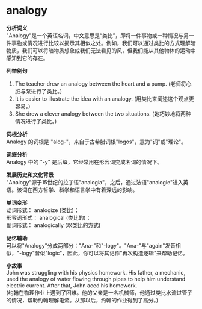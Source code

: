 # analogy

**分析词义**  
"Analogy"是一个英语名词，中文意思是“类比”，即将一件事物或一种情况与另一件事物或情况进行比较以揭示其相似之处。例如，我们可以通过类比的方式理解暗物质，我们可以将暗物质想象成我们无法看见的风，但我们能从其他物体的运动中感知到它的存在。

  

**列举例句**

  

1.  The teacher drew an analogy between the heart and a pump. (老师将心脏与泵进行了类比。)
2.  It is easier to illustrate the idea with an analogy. (用类比来阐述这个观点更容易。)
3.  She drew a clever analogy between the two situations. (她巧妙地将两种情况进行了类比。)

  

**词根分析**  
Analogy 的词根是 "alog-"，来自于古希腊词根"logos"，意为"词"或"理论"。

  

**词缀分析**  
Analogy 中的 "-y" 是后缀，它经常用在形容词变成名词的情况下。

  

**发展历史和文化背景**  
"Analogy"源于15世纪的拉丁语"analogia"，之后，通过法语"analogie"进入英语。该词在西方哲学、科学和语言学中有着深远的影响。

  

**单词变形**  
动词形式： analogize (类比)；  
形容词形式： analogical (类比的)；  
副词形式： analogically (以类比的方式)

  

**记忆辅助**  
可以将"Analogy"分成两部分："Ana-"和"-logy"。"Ana-"与"again"发音相似，"-logy"音似"logic"，因此，你可以将其记作"再次构造逻辑"来帮助记忆。

  

**小故事**  
John was struggling with his physics homework. His father, a mechanic, used the analogy of water flowing through pipes to help him understand electric current. After that, John aced his homework.  
(约翰在物理作业上遇到了困难。他的父亲是一名机械师，他通过类比水流过管子的情况，帮助约翰理解电流。从那以后，约翰的作业得到了高分。)
